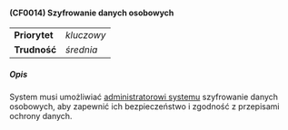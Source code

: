 #### (CF0014) Szyfrowanie danych osobowych

|               |            |
|---------------|------------|
| **Priorytet** | _kluczowy_ |
| **Trudność**  | _średnia_  |

##### Opis

System musi umożliwiać [administratorowi systemu](../../3.2.interesariusze/interesariusze/administrator.md) szyfrowanie
danych osobowych, aby zapewnić ich bezpieczeństwo i zgodność z przepisami ochrony danych.
